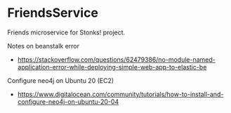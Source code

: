# FriendsService
Friends microservice for Stonks! project.

Notes on beanstalk error
- https://stackoverflow.com/questions/62479386/no-module-named-application-error-while-deploying-simple-web-app-to-elastic-be

Configure neo4j on Ubuntu 20 (EC2)
- https://www.digitalocean.com/community/tutorials/how-to-install-and-configure-neo4j-on-ubuntu-20-04